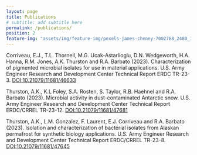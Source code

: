 ```yaml
---
layout: page
title: Publications
# subtitle: add subtitle here
permalink: /publications/
position: 2
feature-img: "assets/img/feature-img/pexels-james-cheney-7002768_2480_1280.jpg"
---
```


Corriveau, E.J., T.L. Thornell, M.G. Ucak-Astarlioglu, D.N. Wedgeworth, H.A. Hanna, R.M. Jones, A.K. Thurston and R.A. Barbato (2023). Characterization of pigmented microbial isolates for use in material applications. U.S. Army Engineer Research and Development Center Technical Report ERDC TR-23-3. [DOI:10.21079/11681/46633](https://hdl.handle.net/11681/46633)

Thurston, A.K., K.L Foley, S.A. Rosten, S. Taylor, R.B. Haehnel and R.A. Barbato (2023). Microbial activity in dust-contaminated Antarctic snow. U.S. Army Engineer Research and Development Center Technical Report ERDC/CRREL TR-23-12. [DOI:10.21079/11681/47681](https://hdl.handle.net/11681/47681)

Thurston, A.K., L.M. Gonzalez, F. Laurent, E.J. Corriveau and R.A. Barbato (2023). Isolation and characterization of bacterial isolates from Alaskan permafrost for synthetic biology applications. U.S. Army Engineer Research and Development Center Technical Report ERDC/CRREL TR-23-8. [DOI:10.21079/11681/47645](https://hdl.handle.net/11681/47645)
 
